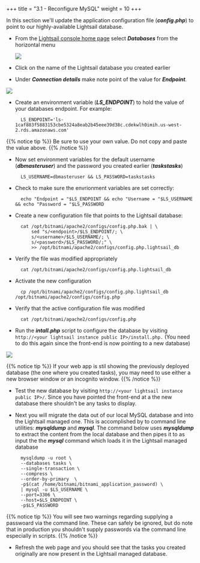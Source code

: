 +++
title = "3.1 - Reconfigure MySQL"
weight = 10
+++

In this section we'll update the application configuration file (***config.php***) to point to our highly-available Lightsail database. 

* From the <a href="https://lightsail.aws.amazon.com/ls/webapp/home/" target="_blank">Lightsail console home page</a> select ***Databases*** from the horizontal menu

    ![](../../images/databases-menu.jpg?classes=border)

* Click on the name of the Lightsail database you created earlier

* Under ***Connection details*** make note point of the value for ***Endpoint***.

![](../../images/endpoint.jpg?classes=border)


* Create an environment variable (***LS_ENDPOINT***) to hold the value of your databases endpoint. For example: 

        LS_ENDPOINT='ls-1caf883f5883153cbe5324a8eab2b45eee39d38c.cdekwlh0imih.us-west-2.rds.amazonaws.com'

{{% notice tip %}}
Be sure to use your own value. Do not copy and paste the value above. 
{{% /notice %}}

* Now set environment variables for the default username (***dbmasteruser***) and the password you created earlier (***taskstasks***)

        LS_USERNAME=dbmasteruser && LS_PASSWORD=taskstasks

* Check to make sure the envrionment variables are set correctly:

        echo "Endpoint = "$LS_ENDPOINT && echo "Username = "$LS_USERNAME && echo "Password = "$LS_PASSWORD

* Create a new configuration file that points to the Lightsail database:

        cat /opt/bitnami/apache2/configs/config.php.bak | \
            sed "s/<endpoint>/$LS_ENDPOINT/; \
            s/<username>/$LS_USERNAME/; \
            s/<password>/$LS_PASSWORD/;" \
            >> /opt/bitnami/apache2/configs/config.php.lightsail_db

* Verify the file was modified appropriately

        cat /opt/bitnami/apache2/configs/config.php.lightsail_db

* Activate the new configuration

        cp /opt/bitnami/apache2/configs/config.php.lightsail_db /opt/bitnami/apache2/configs/config.php

* Verify that the active configuration file was modified

        cat /opt/bitnami/apache2/configs/config.php

* Run the ***intall.php*** script to configure the database by visiting `http://<your lightsail instance public IP>/install.php.` (You need to do this again since the front-end is now pointing to a new database)

![](../../images/database-success.jpg?classes=border)

{{% notice tip %}}
If your web app is stil showing the previously deployed database (the one where you created tasks), you may need to use either a new browser window or an incognito window. 
{{% /notice %}}

* Test the new database by visiting `http://<your lightsail instance public IP>/`. Since you have pointed the front-end at a the new database there shouldn't be any tasks to display. 

* Next you will migrate the data out of our local MySQL database and into the Lightsail managed one. This is accomplished by to command line utilities: ***mysqldump*** and ***mysql***. The command below uses ***mysqldump*** to extract the content from the local database and then pipes it to as input the the ***mysql*** command which loads it in the Lightsail managed database

        mysqldump -u root \
        --databases tasks \
        --single-transaction \
        --compress \
        --order-by-primary  \
        -p$(cat /home/bitnami/bitnami_application_password) \
        | mysql -u $LS_USERNAME \
        --port=3306 \
        --host=$LS_ENDPOINT \
        -p$LS_PASSWORD 

{{% notice tip %}}
You will see two warnings regarding supplying a passwoard via the command line. These can safely be ignored, but do note that in production you shouldn't supply passwords via the command line especially in scripts. 
{{% /notice %}}

* Refresh the web page and you should see that the tasks you created originally are now present in the Lightsail managed database. 